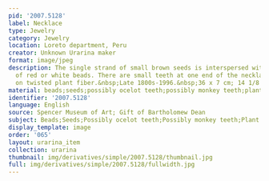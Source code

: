 ```yaml
---
pid: '2007.5128'
label: Necklace
type: Jewelry
category: Jewelry
location: Loreto department, Peru
creator: Unknown Urarina maker
format: image/jpeg
description: The single strand of small brown seeds is interspersed with segments
  of red or white beads. There are small teeth at one end of the necklace. It is strung
  on twisted plant fiber.&nbsp;Late 1800s-1996.&nbsp;36 x 7 cm; 14 1/8 x 2 3/4 in
material: beads;seeds;possibly ocelot teeth;possibly monkey teeth;plant fiber
identifier: '2007.5128'
language: English
source: Spencer Museum of Art; Gift of Bartholomew Dean
subject: Beads;Seeds;Possibly ocelot teeth;Possibly monkey teeth;Plant fiber;Jewelry
display_template: image
order: '065'
layout: urarina_item
collection: urarina
thumbnail: img/derivatives/simple/2007.5128/thumbnail.jpg
full: img/derivatives/simple/2007.5128/fullwidth.jpg
---
```

